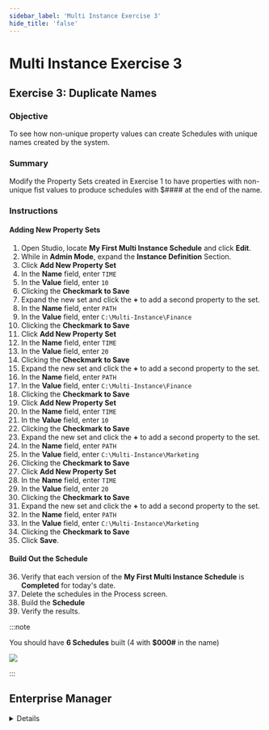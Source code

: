 ```yaml
---
sidebar_label: 'Multi Instance Exercise 3'
hide_title: 'false'
---
```


<head>
  <meta name="robots" content="noindex, nofollow" />
</head>

# Multi Instance Exercise 3

## Exercise 3: Duplicate Names

### Objective

To see how non-unique property values can create Schedules with unique names created by the system.

### Summary

Modify the Property Sets created in Exercise 1 to have properties with non-unique fist values to produce schedules with $#### at the end of the name.

### Instructions

#### Adding New Property Sets

1. Open Studio, locate **My First Multi Instance Schedule** and click **Edit**.
2. While in **Admin Mode**, expand the **Instance Definition** Section.
3. Click **Add New Property Set**
4. In the **Name** field, enter ```TIME``` 
5. In the **Value** field, enter ```10```
6. Clicking the **Checkmark to Save**
7. Expand the new set and click the **+** to add a second property to the set.
8. In the **Name** field, enter ```PATH``` 
9. In the **Value** field, enter ```C:\Multi-Instance\Finance```
10. Clicking the **Checkmark to Save**
11. Click **Add New Property Set**
12. In the **Name** field, enter ```TIME``` 
13. In the **Value** field, enter ```20```
14. Clicking the **Checkmark to Save**
15. Expand the new set and click the **+** to add a second property to the set.
16. In the **Name** field, enter ```PATH``` 
17. In the **Value** field, enter ```C:\Multi-Instance\Finance```
18. Clicking the **Checkmark to Save**
19. Click **Add New Property Set**
20. In the **Name** field, enter ```TIME``` 
21. In the **Value** field, enter ```10```
22. Clicking the **Checkmark to Save**
23. Expand the new set and click the **+** to add a second property to the set.
24. In the **Name** field, enter ```PATH``` 
25. In the **Value** field, enter ```C:\Multi-Instance\Marketing```
26. Clicking the **Checkmark to Save**
27. Click **Add New Property Set**
28. In the **Name** field, enter ```TIME``` 
29. In the **Value** field, enter ```20```
30. Clicking the **Checkmark to Save**
31. Expand the new set and click the **+** to add a second property to the set.
32. In the **Name** field, enter ```PATH``` 
33. In the **Value** field, enter ```C:\Multi-Instance\Marketing```
34. Clicking the **Checkmark to Save**
35. Click **Save**.

#### Build Out the Schedule
36. Verify that each version of the **My First Multi Instance Schedule** is **Completed** for today's date.
37. Delete the schedules in the Process screen.
38. Build the **Schedule** 
39. Verify the results.

:::note

You should have **6 Schedules** built (4 with **$000#** in the name)

![](../static/imgadvanced/MIEx3Solution.png)

:::


## Enterprise Manager

<details>

1. Open the **Master Schedule** with **My First Multi Instance Schedule** selected and click the Instance Definition tab.
2. Create Instances of the ```TIME=10``` and ```TIME=20``` Properties with the following paths:
    * ```C:\Multi-Instance\Accounting``` (already created)
    * ```C:\Multi-Instance\Finance```
    * ```C:\Multi-Instance\Marketing```
3. Click the **Save** button.
4. Verify that each version of the **My First Multi Instance Schedule** is **Closed** for Today's date (_do not delete them_).
5. Build the **Schedule** and verify the results.

:::note Note 
You should have **6 Schedules** built (4 with **$000#** in the name)
:::

</details>